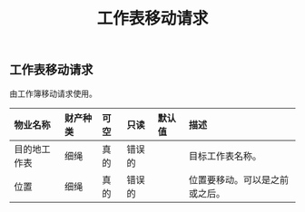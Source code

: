 ﻿---
title: 工作表移动请求
second_title: Aspose.Cells Cloud Documen
type: docs
url: /zh/specification/model/worksheetmovingrequest/
description: Aspose.Cells 云模型规范：WorksheetMovingRequest。轻松处理 Excel 和其他电子表格文档，具有打开、生成、编辑、拆分、合并、比较和转换等功能
weight: 50
---
## **工作表移动请求**

由工作簿移动请求使用。

|物业名称|财产种类|可空|只读|默认值|描述|
|:- |:- |:- |:- |:- |:- |
|目的地工作表|细绳|真的|错误的||目标工作表名称。|
|位置|细绳|真的|错误的||位置要移动。可以是之前或之后。|

